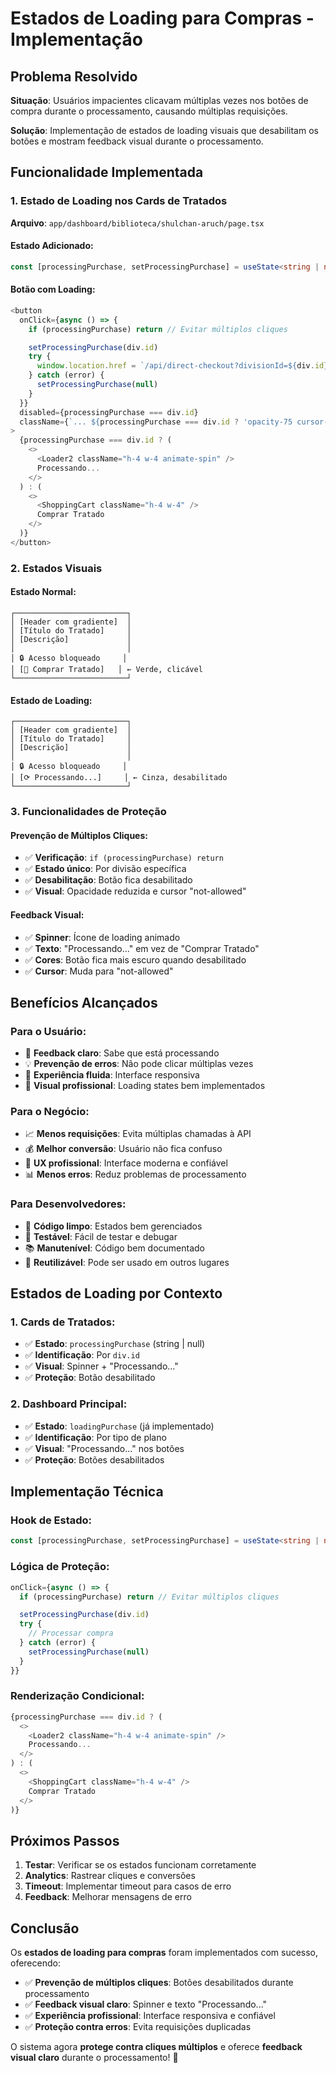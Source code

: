 # Estados de Loading para Compras - Implementação

## Problema Resolvido

**Situação**: Usuários impacientes clicavam múltiplas vezes nos botões de compra durante o processamento, causando múltiplas requisições.

**Solução**: Implementação de estados de loading visuais que desabilitam os botões e mostram feedback visual durante o processamento.

## Funcionalidade Implementada

### **1. Estado de Loading nos Cards de Tratados**

**Arquivo**: `app/dashboard/biblioteca/shulchan-aruch/page.tsx`

#### **Estado Adicionado**:

```typescript
const [processingPurchase, setProcessingPurchase] = useState<string | null>(null)
```

#### **Botão com Loading**:

```typescript
<button
  onClick={async () => {
    if (processingPurchase) return // Evitar múltiplos cliques

    setProcessingPurchase(div.id)
    try {
      window.location.href = `/api/direct-checkout?divisionId=${div.id}`
    } catch (error) {
      setProcessingPurchase(null)
    }
  }}
  disabled={processingPurchase === div.id}
  className={`... ${processingPurchase === div.id ? 'opacity-75 cursor-not-allowed' : ''}`}
>
  {processingPurchase === div.id ? (
    <>
      <Loader2 className="h-4 w-4 animate-spin" />
      Processando...
    </>
  ) : (
    <>
      <ShoppingCart className="h-4 w-4" />
      Comprar Tratado
    </>
  )}
</button>
```

### **2. Estados Visuais**

#### **Estado Normal**:

```
┌─────────────────────────┐
│ [Header com gradiente]  │
│ [Título do Tratado]     │
│ [Descrição]             │
│                         │
│ 🔒 Acesso bloqueado     │
│ [🛒 Comprar Tratado]   │ ← Verde, clicável
└─────────────────────────┘
```

#### **Estado de Loading**:

```
┌─────────────────────────┐
│ [Header com gradiente]  │
│ [Título do Tratado]     │
│ [Descrição]             │
│                         │
│ 🔒 Acesso bloqueado     │
│ [⟳ Processando...]     │ ← Cinza, desabilitado
└─────────────────────────┘
```

### **3. Funcionalidades de Proteção**

#### **Prevenção de Múltiplos Cliques**:

- ✅ **Verificação**: `if (processingPurchase) return`
- ✅ **Estado único**: Por divisão específica
- ✅ **Desabilitação**: Botão fica desabilitado
- ✅ **Visual**: Opacidade reduzida e cursor "not-allowed"

#### **Feedback Visual**:

- ✅ **Spinner**: Ícone de loading animado
- ✅ **Texto**: "Processando..." em vez de "Comprar Tratado"
- ✅ **Cores**: Botão fica mais escuro quando desabilitado
- ✅ **Cursor**: Muda para "not-allowed"

## Benefícios Alcançados

### **Para o Usuário**:

- 🎯 **Feedback claro**: Sabe que está processando
- 💡 **Prevenção de erros**: Não pode clicar múltiplas vezes
- 🚀 **Experiência fluida**: Interface responsiva
- 📱 **Visual profissional**: Loading states bem implementados

### **Para o Negócio**:

- 📈 **Menos requisições**: Evita múltiplas chamadas à API
- 💰 **Melhor conversão**: Usuário não fica confuso
- 🎨 **UX profissional**: Interface moderna e confiável
- 📊 **Menos erros**: Reduz problemas de processamento

### **Para Desenvolvedores**:

- 🔧 **Código limpo**: Estados bem gerenciados
- 🧪 **Testável**: Fácil de testar e debugar
- 📚 **Manutenível**: Código bem documentado
- 🔄 **Reutilizável**: Pode ser usado em outros lugares

## Estados de Loading por Contexto

### **1. Cards de Tratados**:

- ✅ **Estado**: `processingPurchase` (string | null)
- ✅ **Identificação**: Por `div.id`
- ✅ **Visual**: Spinner + "Processando..."
- ✅ **Proteção**: Botão desabilitado

### **2. Dashboard Principal**:

- ✅ **Estado**: `loadingPurchase` (já implementado)
- ✅ **Identificação**: Por tipo de plano
- ✅ **Visual**: "Processando..." nos botões
- ✅ **Proteção**: Botões desabilitados

## Implementação Técnica

### **Hook de Estado**:

```typescript
const [processingPurchase, setProcessingPurchase] = useState<string | null>(null)
```

### **Lógica de Proteção**:

```typescript
onClick={async () => {
  if (processingPurchase) return // Evitar múltiplos cliques

  setProcessingPurchase(div.id)
  try {
    // Processar compra
  } catch (error) {
    setProcessingPurchase(null)
  }
}}
```

### **Renderização Condicional**:

```typescript
{processingPurchase === div.id ? (
  <>
    <Loader2 className="h-4 w-4 animate-spin" />
    Processando...
  </>
) : (
  <>
    <ShoppingCart className="h-4 w-4" />
    Comprar Tratado
  </>
)}
```

## Próximos Passos

1. **Testar**: Verificar se os estados funcionam corretamente
2. **Analytics**: Rastrear cliques e conversões
3. **Timeout**: Implementar timeout para casos de erro
4. **Feedback**: Melhorar mensagens de erro

## Conclusão

Os **estados de loading para compras** foram implementados com sucesso, oferecendo:

- ✅ **Prevenção de múltiplos cliques**: Botões desabilitados durante processamento
- ✅ **Feedback visual claro**: Spinner e texto "Processando..."
- ✅ **Experiência profissional**: Interface responsiva e confiável
- ✅ **Proteção contra erros**: Evita requisições duplicadas

O sistema agora **protege contra cliques múltiplos** e oferece **feedback visual claro** durante o processamento! 🎉
